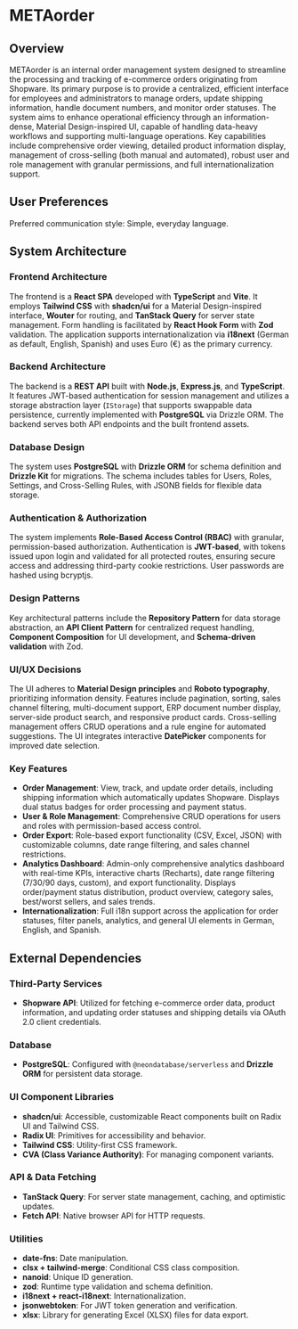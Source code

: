 # METAorder

## Overview

METAorder is an internal order management system designed to streamline the processing and tracking of e-commerce orders originating from Shopware. Its primary purpose is to provide a centralized, efficient interface for employees and administrators to manage orders, update shipping information, handle document numbers, and monitor order statuses. The system aims to enhance operational efficiency through an information-dense, Material Design-inspired UI, capable of handling data-heavy workflows and supporting multi-language operations. Key capabilities include comprehensive order viewing, detailed product information display, management of cross-selling (both manual and automated), robust user and role management with granular permissions, and full internationalization support.

## User Preferences

Preferred communication style: Simple, everyday language.

## System Architecture

### Frontend Architecture

The frontend is a **React SPA** developed with **TypeScript** and **Vite**. It employs **Tailwind CSS** with **shadcn/ui** for a Material Design-inspired interface, **Wouter** for routing, and **TanStack Query** for server state management. Form handling is facilitated by **React Hook Form** with **Zod** validation. The application supports internationalization via **i18next** (German as default, English, Spanish) and uses Euro (€) as the primary currency.

### Backend Architecture

The backend is a **REST API** built with **Node.js**, **Express.js**, and **TypeScript**. It features JWT-based authentication for session management and utilizes a storage abstraction layer (`IStorage`) that supports swappable data persistence, currently implemented with **PostgreSQL** via Drizzle ORM. The backend serves both API endpoints and the built frontend assets.

### Database Design

The system uses **PostgreSQL** with **Drizzle ORM** for schema definition and **Drizzle Kit** for migrations. The schema includes tables for Users, Roles, Settings, and Cross-Selling Rules, with JSONB fields for flexible data storage.

### Authentication & Authorization

The system implements **Role-Based Access Control (RBAC)** with granular, permission-based authorization. Authentication is **JWT-based**, with tokens issued upon login and validated for all protected routes, ensuring secure access and addressing third-party cookie restrictions. User passwords are hashed using bcryptjs.

### Design Patterns

Key architectural patterns include the **Repository Pattern** for data storage abstraction, an **API Client Pattern** for centralized request handling, **Component Composition** for UI development, and **Schema-driven validation** with Zod.

### UI/UX Decisions

The UI adheres to **Material Design principles** and **Roboto typography**, prioritizing information density. Features include pagination, sorting, sales channel filtering, multi-document support, ERP document number display, server-side product search, and responsive product cards. Cross-selling management offers CRUD operations and a rule engine for automated suggestions. The UI integrates interactive **DatePicker** components for improved date selection.

### Key Features

-   **Order Management**: View, track, and update order details, including shipping information which automatically updates Shopware. Displays dual status badges for order processing and payment status.
-   **User & Role Management**: Comprehensive CRUD operations for users and roles with permission-based access control.
-   **Order Export**: Role-based export functionality (CSV, Excel, JSON) with customizable columns, date range filtering, and sales channel restrictions.
-   **Analytics Dashboard**: Admin-only comprehensive analytics dashboard with real-time KPIs, interactive charts (Recharts), date range filtering (7/30/90 days, custom), and export functionality. Displays order/payment status distribution, product overview, category sales, best/worst sellers, and sales trends.
-   **Internationalization**: Full i18n support across the application for order statuses, filter panels, analytics, and general UI elements in German, English, and Spanish.

## External Dependencies

### Third-Party Services

-   **Shopware API**: Utilized for fetching e-commerce order data, product information, and updating order statuses and shipping details via OAuth 2.0 client credentials.

### Database

-   **PostgreSQL**: Configured with `@neondatabase/serverless` and **Drizzle ORM** for persistent data storage.

### UI Component Libraries

-   **shadcn/ui**: Accessible, customizable React components built on Radix UI and Tailwind CSS.
-   **Radix UI**: Primitives for accessibility and behavior.
-   **Tailwind CSS**: Utility-first CSS framework.
-   **CVA (Class Variance Authority)**: For managing component variants.

### API & Data Fetching

-   **TanStack Query**: For server state management, caching, and optimistic updates.
-   **Fetch API**: Native browser API for HTTP requests.

### Utilities

-   **date-fns**: Date manipulation.
-   **clsx + tailwind-merge**: Conditional CSS class composition.
-   **nanoid**: Unique ID generation.
-   **zod**: Runtime type validation and schema definition.
-   **i18next + react-i18next**: Internationalization.
-   **jsonwebtoken**: For JWT token generation and verification.
-   **xlsx**: Library for generating Excel (XLSX) files for data export.